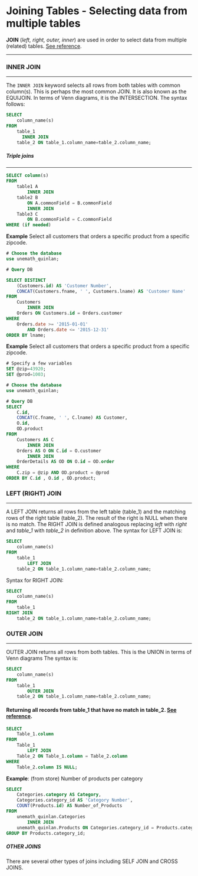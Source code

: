 # Joining Tables - Selecting data from multiple tables


__JOIN__ (_left, right, outer, inner_) are used in order to select data from multiple (related) tables.  [See reference](https://dev.mysql.com/doc/refman/5.7/en/join.html).

---

### INNER JOIN
---

The `INNER JOIN` keyword selects all rows from both tables with common column(s).  This is perhaps the most common JOIN.  It is also known as the EQUIJOIN.  In terms of Venn diagrams, it is the INTERSECTION.  The syntax follows:

```SQL
SELECT 
    column_name(s)
FROM 
    table_1
      INNER JOIN 
    table_2 ON table_1.column_name=table_2.column_name;
```



##### Triple joins
---

```sql
SELECT column(s)
FROM
    table1 A
        INNER JOIN
    table2 B
        ON A.commonField = B.commonField
        INNER JOIN 
    Table3 C
        ON B.commonField = C.commonField
WHERE (if needed)
```        



__Example__  Select all customers that orders a specific product from a specific zipcode.

```sql
# Choose the database
use unemath_quinlan;

# Query DB

SELECT DISTINCT
    (Customers.id) AS 'Customer Number',
    CONCAT(Customers.fname, ' ', Customers.lname) AS 'Customer Name'
FROM
    Customers
        INNER JOIN
    Orders ON Customers.id = Orders.customer
WHERE
    Orders.date >= '2015-01-01'
        AND Orders.date <= '2015-12-31'
ORDER BY lname;

```

  

__Example__  Select all customers that orders a specific product from a specific zipcode.

```sql
# Specify a few variables
SET @zip=43920;
SET @prod=1003;

# Choose the database
use unemath_quinlan;

# Query DB
SELECT 
    C.id,
    CONCAT(C.fname, ' ', C.lname) AS Customer,
    O.id,
    OD.product
FROM
    Customers AS C
        INNER JOIN
    Orders AS O ON C.id = O.customer
        INNER JOIN
    OrderDetails AS OD ON O.id = OD.order
WHERE
    C.zip = @zip AND OD.product = @prod
ORDER BY C.id , O.id , OD.product; 
```

### LEFT (RIGHT) JOIN
---

A LEFT JOIN returns all rows from the left table (table_1) and the matching rows of the right table (table_2). The result of the right is NULL when there is no match. The RIGHT JOIN is defined analogous replacing _left_ with _right_ and _table_1_ with _table_2_ in definition above.   The syntax for LEFT JOIN is:

```SQL
SELECT 
    column_name(s)
FROM 
    table_1
        LEFT JOIN 
    table_2 ON table_1.column_name=table_2.column_name;
```

Syntax for RIGHT JOIN:
```SQL
SELECT 
    column_name(s)
FROM 
    table_1
RIGHT JOIN 
    table_2 ON table_1.column_name=table_2.column_name;
```

### OUTER JOIN
---

OUTER JOIN returns all rows from both tables.  This is the UNION in terms of Venn diagrams  The syntax is:

```SQL
SELECT 
    column_name(s)
FROM 
    table_1
        OUTER JOIN 
    table_2 ON table_1.column_name=table_2.column_name;
```

#### Returning all records from table_1 that have no match in table_2.   [See reference](https://dev.mysql.com/doc/refman/5.7/en/join.html).

```SQL
SELECT 
    Table_1.column
FROM
    Table_1
        LEFT JOIN
    Table_2 ON Table_1.column = Table_2.column
WHERE
    Table_2.column IS NULL;
```


__Example__: (from store) Number of products per category
```sql
SELECT 
    Categories.category AS Category,
    Categories.category_id AS 'Category Number',
    COUNT(Products.id) AS Number_of_Products
FROM
    unemath_quinlan.Categories
        INNER JOIN
    unemath_quinlan.Products ON Categories.category_id = Products.category_id
GROUP BY Products.category_id;

```

##### OTHER JOINS

There are several other types of joins including SELF JOIN and CROSS JOINS.  
